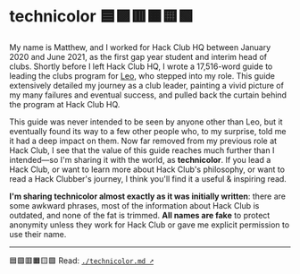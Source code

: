 # technicolor 🟦🟪🟥🟧🟨🟩

My name is Matthew, and I worked for Hack Club HQ between January 2020 and June 2021, as the first gap year student and interim head of clubs. Shortly before I left Hack Club HQ, I wrote a 17,516-word guide to leading the clubs program for [Leo](https://leomcelroy.com/), who stepped into my role. This guide extensively detailed my journey as a club leader, painting a vivid picture of my many failures and eventual success, and pulled back the curtain behind the program at Hack Club HQ.

This guide was never intended to be seen by anyone other than Leo, but it eventually found its way to a few other people who, to my surprise, told me it had a deep impact on them. Now far removed from my previous role at Hack Club, I see that the value of this guide reaches much further than I intended—so I'm sharing it with the world, as **technicolor**. If you lead a Hack Club, or want to learn more about Hack Club's philosophy, or want to read a Hack Clubber's journey, I think you'll find it a useful & inspiring read.

**I'm sharing technicolor almost exactly as it was initially written**: there are some awkward phrases, most of the information about Hack Club is outdated, and none of the fat is trimmed. **All names are fake** to protect anonymity unless they work for Hack Club or gave me explicit permission to use their name.

---

🟦🟪🟥🟧🟨🟩 Read: [`./technicolor.md ➚`](https://github.com/hackclub/technicolor/blob/main/technicolor.md)
